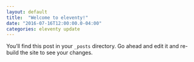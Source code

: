 ```yaml
---
layout: default
title:  "Welcome to eleventy!"
date: "2016-07-16T12:00:00.0-04:00"
categories: eleventy update
---
```

You’ll find this post in your `_posts` directory. Go ahead and edit it and re-build the site to see your changes.